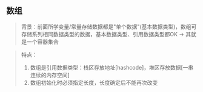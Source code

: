 ## 数组
> 背景：前面所学变量/常量存储数据都是"单个数据"(基本数据类型)，数组可存储系列相同数据类型的数据，基本数据类型、引用数据类型都OK -> 其就是一个容器集合

> 特点：
> 1. 数组是引用数据类型：栈区存放地址[hashcode]，堆区存放数据[一串连续的内存空间]
> 2. 数组初始化时必须指定长度，长度确定后不能再次改变